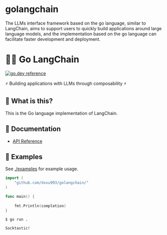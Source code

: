 # golangchain
The LLMs interface framework based on the go language, similar to LangChain, aims to support users to quickly build applications around large language models, and the implementation based on the go language can facilitate faster development and deployment.

# 🦜️🔗 Go LangChain

[![go.dev reference](https://img.shields.io/badge/go.dev-reference-007d9c?logo=go&logoColor=white&style=flat-square)](https://pkg.go.dev/github.com/dxxu993/golangchain)

⚡ Building applications with LLMs through composability ⚡

## 🤔 What is this?

This is the Go language implementation of LangChain.

## 📖 Documentation

- [API Reference](https://pkg.go.dev/github.com/dxxu993/golangchain)

## 🎉 Examples

See [./examples](./examples) for example usage.

```go
import (
	"github.com/dxxu993/golangchain/"
)

func main() {
	
	fmt.Println(completion)
}
```
```shell
$ go run .

Socktastic!
```